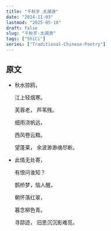 ```yaml
---
title: "千秋岁 太湖游"
date: "2014-11-03"
lastmod: "2025-05-10"
draft: false
slug: "千秋岁-太湖游"
tags: ["ShiCi"]
series: ["Traditional-Chinese-Poetry"]
---
```


## 原文

* 秋水掠鸥，
  
  江上轻烟寒。
  
  芙蓉老， 芦苇残。
  
  细雨浇帆远，
  
  西风卷云黯。
  
  望蓬莱， 余波渺渺魂尽断。

* 此情无处寄，
  
  有恨问谁知？
  
  鹊桥梦，恼人醒。
  
  朝怀落红翠，
  
  暮念柳色青。
  
  寻踪迹， 旧思沉沉影难觅。

